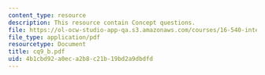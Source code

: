 ```yaml
---
content_type: resource
description: This resource contain Concept questions.
file: https://ol-ocw-studio-app-qa.s3.amazonaws.com/courses/16-540-internal-flows-in-turbomachines-spring-2006/4b1cbd92a0eca2b8c21b19bd2a9dbdfd_cq9_b.pdf
file_type: application/pdf
resourcetype: Document
title: cq9_b.pdf
uid: 4b1cbd92-a0ec-a2b8-c21b-19bd2a9dbdfd
---
```

